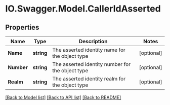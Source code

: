 # IO.Swagger.Model.CallerIdAsserted
## Properties

Name | Type | Description | Notes
------------ | ------------- | ------------- | -------------
**Name** | **string** | The asserted identity name for the object type | [optional] 
**Number** | **string** | The asserted identity number for the object type | [optional] 
**Realm** | **string** | The asserted identity realm for the object type | [optional] 

[[Back to Model list]](../README.md#documentation-for-models) [[Back to API list]](../README.md#documentation-for-api-endpoints) [[Back to README]](../README.md)

